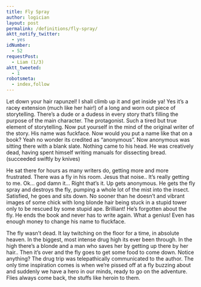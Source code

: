 ```yaml
---
title: Fly Spray
author: logician
layout: post
permalink: /definitions/fly-spray/
aktt_notify_twitter:
  - yes
idNumber:
  - 52
requestPost:
  - Liam (1/3)
aktt_tweeted:
  - 1
robotsmeta:
  - index,follow
---
```

Let down your hair rapunzel! <!--more-->I shall climb up it and get inside ya! Yes it&#8217;s a racey extension (much like her hair!) of a long and worn out piece of storytelling. There&#8217;s a dude or a dudess in every story that&#8217;s filling the purpose of the main character. The protagonist. Such a tired but true element of storytelling. Now put yourself in the mind of the original writer of the story. His name was fuckface. Now would you put a name like that on a book? Yeah no wonder its credited as &#8220;anonymous&#8221;. Now anonymous was sitting there with a blank slate. Nothing came to his head. He was creatively dead, having spent himself writing manuals for dissecting bread. (succeeded swiftly by knives)

He sat there for hours as many writers do, getting more and more frustrated. There was a fly in his room. Jesus that noise.. It&#8217;s really getting to me. Ok&#8230; god damn it&#8230; Right that&#8217;s it. Up gets anonymous. He gets the fly spray and destroys the fly, pumping a whole lot of the mist into the insect. Satisfied, he goes and sits down. No sooner than he doesn&#8217;t and vibrant images of some chick with long blonde hair being stuck in a stupid tower only to be rescued by some stupid ape. Brilliant! He&#8217;s forgotten about the fly. He ends the book and never has to write again. What a genius! Even has enough money to change his name to fluckface.

The fly wasn&#8217;t dead. It lay twitching on the floor for a time, in absolute heaven. In the biggest, most intense drug high its ever been through. In the high there&#8217;s a blonde and a man who saves her by getting up there by her hair.. Then it&#8217;s over and the fly goes to get some food to come down. Notice anything? The drug trip was telepathically communicated to the author. The only time inspiration comes is when we&#8217;re pissed off at a fly buzzing about and suddenly we have a hero in our minds, ready to go on the adventure. Flies always come back, the stuffs like heroin to them.